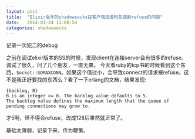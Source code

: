 ```yaml
---
layout: post
title:  "Elixir版本的shadowsocks在客户端连接时总遇到refuse的问题"
date:   2014-01-24 11:08:54
categories: shadowsocks
---
```


记录一次犯二的debug

之前在调试elixir版本的SS的时候，发现client在连接server会有很多的refuse。调试了很久，问了几个朋友，一直无果。
今天看ruby的tcp书的时候看到这个东西，`Socket::SOMAXCONN`。如果这个值过小，会导致connect的请求被refuse。这不是我正好要找的东西么？看了一下erlang的文档，结果发现:

    {backlog, B}
    B is an integer >= 0. The backlog value defaults to 5.
    The backlog value defines the maximum length that the queue of
    pending connections may grow to.

才5啊，怪不得会refuse，改成128后果然就正常了。

基础太薄弱，记录下来，作为鞭策。
